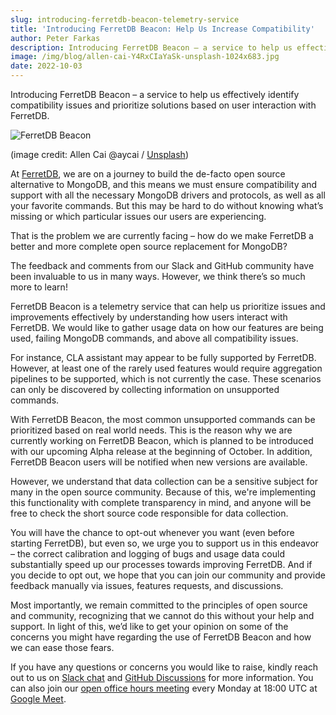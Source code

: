 ```yaml
---
slug: introducing-ferretdb-beacon-telemetry-service
title: 'Introducing FerretDB Beacon: Help Us Increase Compatibility'
author: Peter Farkas
description: Introducing FerretDB Beacon – a service to help us effectively identify compatibility issues and prioritize solutions based on user interaction with FerretDB.
image: /img/blog/allen-cai-Y4RxCIaYaSk-unsplash-1024x683.jpg
date: 2022-10-03
---
```


Introducing FerretDB Beacon – a service to help us effectively identify compatibility issues and prioritize solutions based on user interaction with FerretDB.

![FerretDB Beacon](/img/blog/allen-cai-Y4RxCIaYaSk-unsplash-1024x683.jpg)

<!--truncate-->

(image credit: Allen Cai @aycai / [Unsplash](https://unsplash.com/photos/Y4RxCIaYaSk))

At [FerretDB](https://www.ferretdb.io/), we are on a journey to build the de-facto open source alternative to MongoDB, and this means we must ensure compatibility and support with all the necessary MongoDB drivers and protocols, as well as all your favorite commands.
But this may be hard to do without knowing what’s missing or which particular issues our users are experiencing.

That is the problem we are currently facing – how do we make FerretDB a better and more complete open source replacement for MongoDB?

The feedback and comments from our Slack and GitHub community have been invaluable to us in many ways.
However, we think there’s so much more to learn!

FerretDB Beacon is a telemetry service that can help us prioritize issues and improvements effectively by understanding how users interact with FerretDB.
We would like to gather usage data on how our features are being used, failing MongoDB commands, and above all compatibility issues.

For instance, CLA assistant may appear to be fully supported by FerretDB.
However, at least one of the rarely used features would require aggregation pipelines to be supported, which is not currently the case.
These scenarios can only be discovered by collecting information on unsupported commands.

With FerretDB Beacon, the most common unsupported commands can be prioritized based on real world needs.
This is the reason why we are currently working on FerretDB Beacon, which is planned to be introduced with our upcoming Alpha release at the beginning of October.
In addition, FerretDB Beacon users will be notified when new versions are available.

However, we understand that data collection can be a sensitive subject for many in the open source community.
Because of this, we're implementing this functionality with complete transparency in mind, and anyone will be free to check the short source code responsible for data collection.

You will have the chance to opt-out whenever you want (even before starting FerretDB), but even so, we urge you to support us in this endeavor – the correct calibration and logging of bugs and usage data could substantially speed up our processes towards improving FerretDB.
And if you decide to opt out, we hope that you can join our community and provide feedback manually via issues, features requests, and discussions.

Most importantly, we remain committed to the principles of open source and community, recognizing that we cannot do this without your help and support.
In light of this, we’d like to get your opinion on some of the concerns you might have regarding the use of FerretDB Beacon and how we can ease those fears.

If you have any questions or concerns you would like to raise, kindly reach out to us on [Slack chat](https://join.slack.com/t/ferretdb/shared_invite/zt-zqe9hj8g-ZcMG3~5Cs5u9uuOPnZB8~A) and [GitHub Discussions](https://github.com/FerretDB/FerretDB/discussions) for more information.
You can also join our [open office hours meeting](https://calendar.google.com/event?action=TEMPLATE&tmeid=NjNkdTkyN3VoNW5zdHRiaHZybXFtb2l1OWtfMjAyMTEyMTNUMTgwMDAwWiBjX24zN3RxdW9yZWlsOWIwMm0wNzQwMDA3MjQ0QGc&tmsrc=c_n37tquoreil9b02m0740007244%40group.calendar.google.com&scp=ALL) every Monday at 18:00 UTC at [Google Meet](https://meet.google.com/mcb-arhw-qbq).
